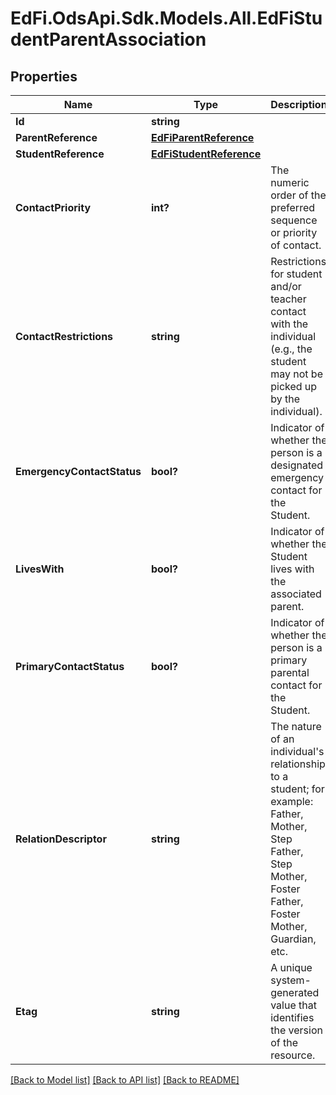 # EdFi.OdsApi.Sdk.Models.All.EdFiStudentParentAssociation
## Properties

Name | Type | Description | Notes
------------ | ------------- | ------------- | -------------
**Id** | **string** |  | 
**ParentReference** | [**EdFiParentReference**](EdFiParentReference.md) |  | 
**StudentReference** | [**EdFiStudentReference**](EdFiStudentReference.md) |  | 
**ContactPriority** | **int?** | The numeric order of the preferred sequence or priority of contact. | [optional] 
**ContactRestrictions** | **string** | Restrictions for student and/or teacher contact with the individual (e.g., the student may not be picked up by the individual). | [optional] 
**EmergencyContactStatus** | **bool?** | Indicator of whether the person is a designated emergency contact for the Student. | [optional] 
**LivesWith** | **bool?** | Indicator of whether the Student lives with the associated parent. | [optional] 
**PrimaryContactStatus** | **bool?** | Indicator of whether the person is a primary parental contact for the Student. | [optional] 
**RelationDescriptor** | **string** | The nature of an individual&#39;s relationship to a student; for example:          Father, Mother, Step Father, Step Mother, Foster Father, Foster Mother, Guardian, etc. | [optional] 
**Etag** | **string** | A unique system-generated value that identifies the version of the resource. | [optional] 

[[Back to Model list]](../README.md#documentation-for-models) [[Back to API list]](../README.md#documentation-for-api-endpoints) [[Back to README]](../README.md)

